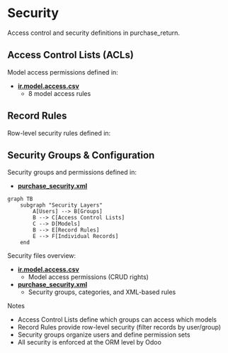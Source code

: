 # Security

Access control and security definitions in purchase_return.

## Access Control Lists (ACLs)

Model access permissions defined in:
- **[ir.model.access.csv](../purchase_return/security/ir.model.access.csv)**
  - 8 model access rules

## Record Rules

Row-level security rules defined in:

## Security Groups & Configuration

Security groups and permissions defined in:
- **[purchase_security.xml](../purchase_return/security/purchase_security.xml)**

```mermaid
graph TB
    subgraph "Security Layers"
        A[Users] --> B[Groups]
        B --> C[Access Control Lists]
        C --> D[Models]
        B --> E[Record Rules]
        E --> F[Individual Records]
    end
```

Security files overview:
- **[ir.model.access.csv](../purchase_return/security/ir.model.access.csv)**
  - Model access permissions (CRUD rights)
- **[purchase_security.xml](../purchase_return/security/purchase_security.xml)**
  - Security groups, categories, and XML-based rules

Notes
- Access Control Lists define which groups can access which models
- Record Rules provide row-level security (filter records by user/group)
- Security groups organize users and define permission sets
- All security is enforced at the ORM level by Odoo
